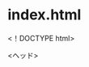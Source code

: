 # index.html
<！DOCTYPE html>
<html>
<ヘッド>
  <meta charset = "utf-8">
  <meta name = "viewport" content = "width = device-width、initial-scale = 1.0">
  <title>プロゲート</ title>
  <link href = "https://maxcdn.bootstrapcdn.com/font-awesome/4.7.0/css/font-awesome.min.css" rel = "stylesheet"完全性= "sha384-wvfXpqpZZVQGK6TAh5PVlGOfQNHSoD2xbE + QkPxCAFlNEevoEH3SlQnoriVn" "匿名 ">
  <link rel = "stylesheet" type = "text / css" href = "stylesheet.css">
</ head>
<ボディ>
  <ヘッダー>
    <div class = "container">
      <div class = "header-left">
        <img class = "logo" src = "https://prog-8.com/images/html/advanced/main_logo.png">
      </ div>
      <span class = "fa fa-bars menu-icon"> </ span>
      <div class = "header-right">
        <a href="#">レッスン</a>
        <a href="#">新規登録</a>
        <a href="#" class="login">ログイン</a>
      </ div>
    </ div>
  </ header>
  <div class = "top-wrapper">
    <div class = "container">
      <h1>コードを学ぶ。<br>クリエイティブになることを学ぶ。</ h1>
      <p> Progateはオンラインプログラミング学習サービスです。<br>初心者にもやさしいスライドとレッスンで、ウェブサービスを作りながらプログラミングを学んでいきましょう。</ p>
      <div class = "btn-wrapper">
        <a href="#" class="btn signup">新規登録はこちら</a>
        <p>または</ p>
        <a href="#" class="btn facebook"> <span class = "fa fa-facebook"> </ span> Facebookで登録</a>
        <a href="#" class="btn twitter"> <span class = "fa fa-twitter"> </ span> Twitterで登録</a>
      </ div>
    </ div>
  </ div>
  <div class = "lesson-wrapper">
    <div class = "container">
      <div class = "heading">
        <h2>はじめに</ h2>
      </ div>
      <div class = "lessons">
        <div class = "lesson">
          <div class = "lesson-icon">
            <img src = "https://prog-8.com/images/html/advanced/html.png">
            <p> HTMLとCSS </ p>
          </ div>
          <p class = "text-contents">ウェブページの作成に使用される言語です。HTMLとCSSを組み合わせることで、静的なページを作り上げることができます。</ p>
        </ div>
        <div class = "lesson">
          <div class = "lesson-icon">
            <img src = "https://prog-8.com/images/html/advanced/jQuery.png">
            <p> jQuery </ p>
          </ div>
          <p class = "text-contents">素敵な動きを手軽に実装できるJavaScriptライブラリです。アニメーション効果をつけたり、Ajax（エイジャックス）を使って外部ファイルをストロだりと色々なことができます。</ p>
        </ div>
        <div class = "lesson">
          <div class = "lesson-icon">
            <img src = "https://prog-8.com/images/html/advanced/ruby.png">
            <p>ルビー</ p>
          </ div>
          <p class = "text-contents">オープンソースの動的なプログラミング言語で、シンプルさと高い生産性を備えています。大きなWebアプリケーションから小さな日用ツールまで、さまざまなソフトウェアを作ることができます。 </ p>
        </ div>
        <div class = "lesson">
          <div class = "lesson-icon">
            <img src = "https://prog-8.com/images/html/advanced/php.png">
            <p> PHP </ p>
          </ div>
          <p class = "text-contents"> HTMLだけではページの内容を変えることはできません。PHPはHTMLにプログラムを埋め、それを可能にします。</ p>
        </ div>
      </ div>
      <div class = "clear"> </ div>
    </ div>
  </ div>
  <div class = "message-wrapper">
    <div class = "container">
      <div class = "heading">
        <h2>さぁ、あなたもProgateでプログラミングを学んでみませんか？</ h2>
        <h3>コーディングを学び、クリエイティブになることを学びましょう！</ h3>
      </ div>
      <span class = "btn message">さっそく開発する</ span>
    </ div>
  </ div>
  <フッター>
    <div class = "container">
      <img src = "https://prog-8.com/images/html/advanced/footer_logo.png">
      <p>コーディングを学び、クリエイティブになることを学ぶ。</ p>
    </ div>
  </フッター>
</ body>
</ html>
